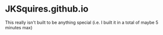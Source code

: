 # JKSquires.github.io

This really isn't built to be anything special (i.e. I built it in a total of maybe 5 minutes max)
